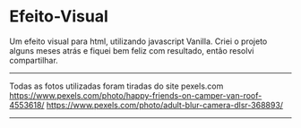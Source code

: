 # Efeito-Visual

Um efeito visual para html, utilizando javascript Vanilla.
Criei o projeto alguns meses atrás e fiquei bem feliz com resultado, então resolvi compartilhar.

---

Todas as fotos utilizadas foram tiradas do site pexels.com
https://www.pexels.com/photo/happy-friends-on-camper-van-roof-4553618/
https://www.pexels.com/photo/adult-blur-camera-dlsr-368893/

---
